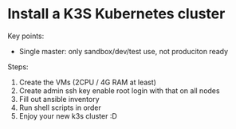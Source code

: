 Install a K3S Kubernetes cluster
================================

Key points:

- Single master: only sandbox/dev/test use, not produciton ready


Steps:

1. Create the VMs (2CPU / 4G RAM at least)
2. Create admin ssh key enable root login with that on all nodes
3. Fill out ansible inventory
4. Run shell scripts in order
5. Enjoy your new k3s cluster :D